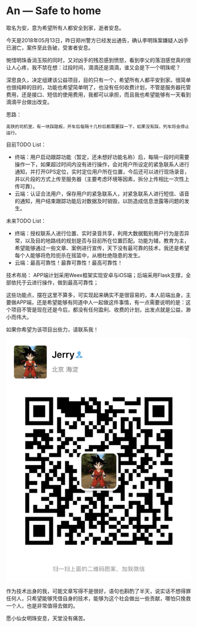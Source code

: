 # An — Safe to home

取名为安，意为希望所有人都安全到家，逝者安息。

今天是2018年05月13日，昨日郑州警方已经发出通告，确认李明珠案嫌疑人凶手已溺亡，案件至此告破，受害者安息。

惋惜明珠香消玉殒的同时，又对凶手的残忍感到愤怒，看到李父的落泪感觉真的很让人心疼，我不禁在想：过段时间，滴滴还是滴滴，谁又会是下一个明珠呢？

深思良久，决定组建该公益项目，目的只有一个，希望所有人都平安到家。很简单也很纯粹的目的，功能也希望简单明了，也没有任何收费计划，不管是服务器托管费用，还是接口、短信的使用费用，我都可以承担，而且我也希望能够有一天看到滴滴平台做出改变。

思路：
```
高铁的司机室，有一块踩踏板，开车后每隔十几秒后都需要踩一下，如果没有踩，列车将会停止运行。
```

目前TODO List：
- 终端：用户启动跟踪功能（暂定，还未想好功能名称）后，每隔一段时间需要操作一下，如果超过时间内没有进行操作，会对用户所设定的紧急联系人进行通知，并打开GPS定位，实时定位用户所在位置，今后还可以进行现场录音，并以片段的方式上传至服务器（主要考虑环境等因素，拆分上传相比一次性上传可靠）。
- 云端：认证合法用户，保存用户的紧急联系人，对紧急联系人进行短信、语音的通知，用户结束跟踪功能后对数据及时销毁，以防造成信息泄露等问题的发生。

未来TODO List：
- 终端：授权联系人进行位置、实时录音共享，利用大数据甄别用户行为是否异常，以及目的地路线的规划是否与目前所在位置匹配。功能为辅，教育为主，希望能够通过一些文章、案例进行宣传，天下没有最可靠的技术，我还是希望每个人能够将危险扼杀在摇篮中，从根杜绝隐患的发生。
- 云端：最高可靠性！最靠可靠性！最高可靠性！

技术布局：
APP端计划采用Weex框架实现安卓与iOS端；后端采用Flask支撑，全部依托于云进行操作，做到最高可靠性；

这些功能点，摆在这里不算多，可实现起来确实不是很容易的，本人前端出身，主要做APP端，还是希望能够有同道中人一起做这件事情，有一点需要说明的是：这个项目不管是现在还是今后，都没有任何盈利、收费的计划，出发点就是公益，渺小而伟大。

如果你希望为该项目出些力，请联系我！
<p align="center">
<img src="https://raw.githubusercontent.com/JerrySir/An/master/ContactMe.jpg" alt="Wechat QR code" title="Wechat QR code"/></a>
</p>

作为技术出身的我，可能文章写得不是很好，语句也斟酌了半天，说实话不想得罪任何人，只希望能够凭借自身的技术，能够为这个社会做出一些贡献，哪怕只挽救一个人，也是非常值得去做的。

愿小仙女明珠安息，天堂没有痛苦。